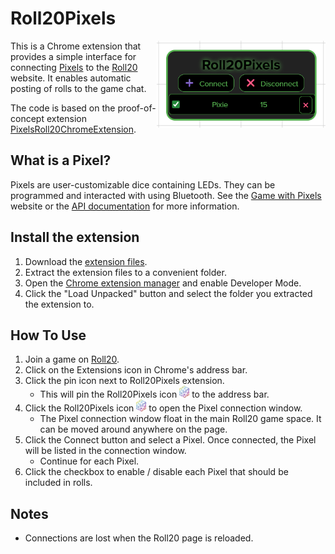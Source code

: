 # Roll20Pixels

<img src="ui.png" align="right" width="270"/>

This is a Chrome extension that provides a simple interface for connecting [Pixels](https://gamewithpixels.com/) to the [Roll20](https://roll20.net/) website. It enables automatic posting of rolls to the game chat. 

The code is based on the proof-of-concept extension [PixelsRoll20ChromeExtension](https://github.com/Parashoot/PixelsRoll20ChromeExtension).

## What is a Pixel?

Pixels are user-customizable dice containing LEDs. They can be programmed and interacted with using Bluetooth. See the [Game with Pixels](https://gamewithpixels.com/) website or the [API documentation](https://github.com/GameWithPixels/.github/blob/main/doc/DevelopersGuide.md) for more information.

## Install the extension

1. Download the [extension files](https://github.com/mptsolutions/PixelsRoll20ChromeExtension/Roll20Pixels.zip).
2. Extract the extension files to a convenient folder.
3. Open the [Chrome extension manager](chrome://extensions/) and enable Developer Mode.
4. Click the "Load Unpacked" button and select the folder you extracted the extension to.

## How To Use

1. Join a game on [Roll20](https://roll20.net/).
2. Click on the Extensions icon in Chrome's address bar.
3. Click the pin icon next to Roll20Pixels extension.
   * This will pin the Roll20Pixels icon <img src="src/images/d20.png" width="16"/> to the address bar.
4. Click the Roll20Pixels icon <img src="src/images/d20.png" width="16"/> to open the Pixel connection window.
   * The Pixel connection window float in the main Roll20 game space. It can be moved around anywhere on the page.
5. Click the Connect button and select a Pixel. Once connected, the Pixel will be listed in the connection window.
   * Continue for each Pixel.
6. Click the checkbox to enable / disable each Pixel that should be included in rolls.

## Notes
   * Connections are lost when the Roll20 page is reloaded.
